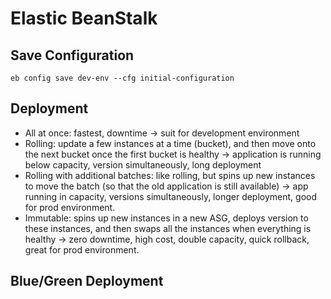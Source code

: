 # Elastic BeanStalk

## Save Configuration

`eb config save dev-env --cfg initial-configuration`

## Deployment

- All at once: fastest, downtime -> suit for development environment
- Rolling: update a few instances at a time (bucket), and then move onto the next bucket once the first bucket is healthy -> application is running below capacity, version simultaneously, long deployment
- Rolling with additional batches: like rolling, but spins up new instances to move the batch (so that the old application is still available) -> app running in capacity, versions simultaneously, longer deployment, good for prod environment.
- Immutable: spins up new instances in a new ASG, deploys version to these instances, and then swaps all the instances when everything is healthy -> zero downtime, high cost, double capacity, quick rollback, great for prod environment.

## Blue/Green Deployment

